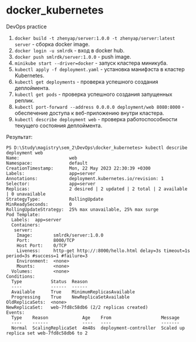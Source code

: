 # docker_kubernetes
DevOps practice
1. ```docker build -t zhenyap/server:1.0.0 -t zhenyap/server:latest server``` - сборка docker image.
2. ```docker login -u smlrdk``` -  вход в docker hub.
3. ```docker push smlrdk/server:1.0.0``` - push image.
4. ```minikube start --driver=docker``` - запуск кластера миникуба.
5. ```kubectl apply -f deployment.yaml``` - установка манифэста в кластер Kubernetes.
6. ```kubectl get deployments``` - проверка успешного создания деплоймента. 
7. ```kubectl get pods``` - проверка успешного создания запущенных реплик.
8. ```kubectl port-forward --address 0.0.0.0 deployment/web 8080:8000``` - обеспечение доступа к веб-приложению внутри кластера. 
9. ```kubectl describe deployment web``` - проверка работоспособности текущего состояния деплоймента.

Результат:
```
PS D:\Study\magistry\sem_2\DevOps\docker_kubernetes> kubectl describe deployment web
Name:                   web
Namespace:              default
CreationTimestamp:      Mon, 22 May 2023 22:30:39 +0300
Labels:                 app=server
Annotations:            deployment.kubernetes.io/revision: 1
Selector:               app=server
Replicas:               2 desired | 2 updated | 2 total | 2 available | 0 unavailable
StrategyType:           RollingUpdate
MinReadySeconds:        0
RollingUpdateStrategy:  25% max unavailable, 25% max surge
Pod Template:
  Labels:  app=server
  Containers:
   server:
    Image:        smlrdk/server:1.0.0
    Port:         8000/TCP
    Host Port:    0/TCP
    Liveness:     http-get http://:8000/hello.html delay=3s timeout=1s period=3s #success=1 #failure=3
    Environment:  <none>
    Mounts:       <none>
  Volumes:        <none>
Conditions:
  Type           Status  Reason
  ----           ------  ------
  Available      True    MinimumReplicasAvailable
  Progressing    True    NewReplicaSetAvailable
OldReplicaSets:  <none>
NewReplicaSet:   web-7fd8c58db6 (2/2 replicas created)
Events:
  Type    Reason             Age    From                   Message
  ----    ------             ----   ----                   -------
  Normal  ScalingReplicaSet  4m48s  deployment-controller  Scaled up replica set web-7fd8c58db6 to 2
```